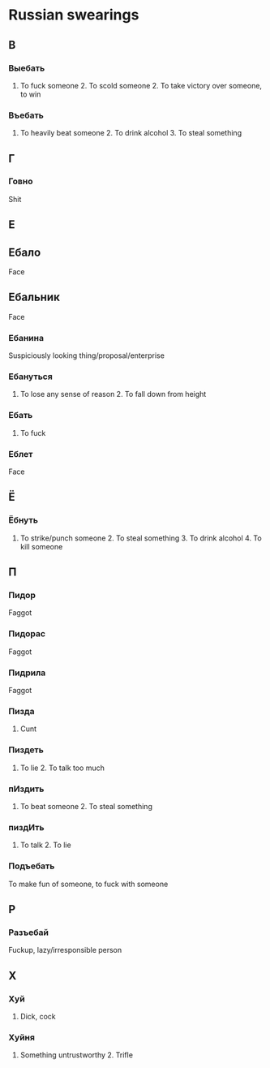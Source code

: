# Russian swearings

## В

### Выебать

1. To fuck someone 2. To scold someone 2. To take victory over someone, to win

### Въебать

1. To heavily beat someone 2. To drink alcohol 3. To steal something

## Г

### Говно

Shit

## Е

## Ебало

Face

## Ебальник

Face

### Ебанина

Suspiciously looking thing/proposal/enterprise 

### Ебануться

1. To lose any sense of reason 2. To fall down from height

### Ебать

1. To fuck

### Еблет

Face

## Ё

### Ёбнуть

1. To strike/punch someone 2. To steal something 3. To drink alcohol 4. To kill someone  

## П

### Пидор

Faggot

### Пидорас

Faggot


### Пидрила

Faggot

### Пизда

1. Cunt

### Пиздеть

1. To lie 2. To talk too much

### пИздить

1. To beat someone 2. To steal something

### пиздИть

1. To talk 2. To lie

### Подъебать

To make fun of someone, to fuck with someone

## Р

### Разъебай

Fuckup, lazy/irresponsible person

## Х


### Хуй

1. Dick, cock

### Хуйня

1. Something untrustworthy 2. Trifle 
